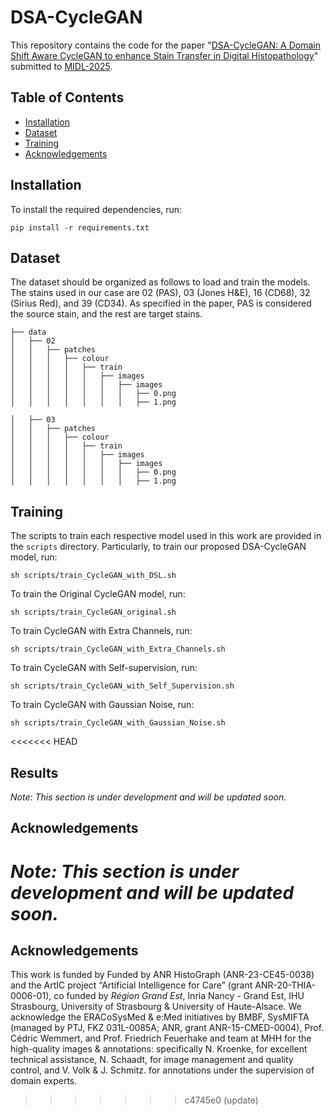 # DSA-CycleGAN

This repository contains the code for the paper "[DSA-CycleGAN: A Domain Shift Aware CycleGAN to enhance Stain Transfer in Digital Histopathology](https://openreview.net/pdf?id=zYBYJKHEhz)" submitted to [MIDL-2025](https://2025.midl.io/).

## Table of Contents
- [Installation](#installation)
- [Dataset](#dataset)
- [Training](#training)
- [Acknowledgements](#acknowledgements)

## Installation
To install the required dependencies, run:
```
pip install -r requirements.txt
```

## Dataset
The dataset should be organized as follows to load and train the models. The stains used in our case are 02 (PAS), 03 (Jones H&E), 16 (CD68), 32 (Sirius Red), and 39 (CD34). As specified in the paper, PAS is considered the source stain, and the rest are target stains.

```
├── data
│   ├── 02
│   │   ├── patches
│   │   │   ├── colour
│   │   │   │   ├── train
│   │   │   │   │   ├── images
│   │   │   │   │   │   ├── images
│   │   │   │   │   │   │   ├── 0.png
│   │   │   │   │   │   │   ├── 1.png

│   ├── 03
│   │   ├── patches
│   │   │   ├── colour
│   │   │   │   ├── train
│   │   │   │   │   ├── images
│   │   │   │   │   │   ├── images
│   │   │   │   │   │   │   ├── 0.png
│   │   │   │   │   │   │   ├── 1.png
```

## Training
The scripts to train each respective model used in this work are provided in the `scripts` directory.
Particularly, to train our proposed DSA-CycleGAN model, run:
```
sh scripts/train_CycleGAN_with_DSL.sh
```
To train the Original CycleGAN model, run:
```
sh scripts/train_CycleGAN_original.sh
```

To train CycleGAN with Extra Channels, run:
```
sh scripts/train_CycleGAN_with_Extra_Channels.sh
```

To train CycleGAN with Self-supervision, run:
```
sh scripts/train_CycleGAN_with_Self_Supervision.sh
```

To train CycleGAN with Gaussian Noise, run:
```
sh scripts/train_CycleGAN_with_Gaussian_Noise.sh
```

<<<<<<< HEAD
## Results
*Note: This section is under development and will be updated soon.*

## Acknowledgements
*Note: This section is under development and will be updated soon.*
=======
## Acknowledgements
This work is funded by Funded by ANR HistoGraph (ANR-23-CE45-0038) and the ArtIC project &ldquo;Artificial 
Intelligence for Care&rdquo; (grant ANR-20-THIA-0006-01), co funded by *Région Grand Est*, Inria Nancy - 
Grand Est, IHU Strasbourg, University of Strasbourg & University of Haute-Alsace. We acknowledge 
the ERACoSysMed & e:Med initiatives by BMBF, SysMIFTA (managed by PTJ, FKZ 031L-0085A; ANR, grant 
ANR-15-CMED-0004), Prof. Cédric Wemmert, and Prof. Friedrich Feuerhake and team at MHH for the 
high-quality images & annotations: specifically N. Kroenke, for excellent technical assistance, 
N. Schaadt, for image management and quality control, and V. Volk & J. Schmitz. for annotations 
under the supervision of domain experts.

>>>>>>> c4745e0 (update)
